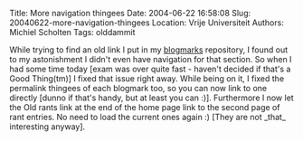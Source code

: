 Title: More navigation thingees
Date: 2004-06-22 16:58:08
Slug: 20040622-more-navigation-thingees
Location: Vrije Universiteit
Authors: Michiel Scholten
Tags: olddammit

<p>While trying to find an old link I put in my <a href="blogmarks.php">blogmarks</a> repository, I found out to my astonishment I didn't even have navigation for that section. So when I had some time today [exam was over quite fast - haven't decided if that's a Good Thing(tm)] I fixed that issue right away. While being on it, I fixed the permalink thingees of each blogmark too, so you can now link to one directly [dunno if that's handy, but at least you can :)]. Furthermore I now let the Old rants link at the end of the home page link to the second page of rant entries. No need to load the current ones again :) [They are not _that_ interesting anyway].</p>